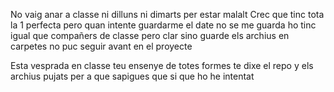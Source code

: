 No vaig anar a classe ni dilluns ni dimarts per estar malalt
Crec que tinc tota la 1 perfecta pero quan intente guardarme el date no se me guarda ho tinc igual que compañers de classe pero clar sino guarde els archius en carpetes no puc seguir avant en el proyecte


Esta vesprada en classe teu ensenye de totes formes te dixe el repo y els archius pujats per a que sapigues que si que ho he intentat